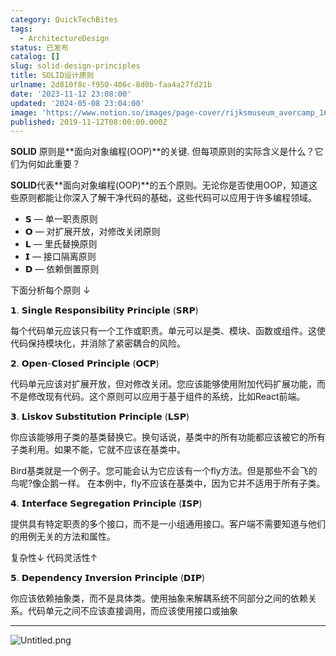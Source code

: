 ```yaml
---
category: QuickTechBites
tags:
  - ArchitectureDesign
status: 已发布
catalog: []
slug: solid-design-principles
title: SOLID设计原则
urlname: 2d810f8c-f950-406c-8d0b-faa4a27fd21b
date: '2023-11-12 23:08:00'
updated: '2024-05-08 23:04:00'
image: 'https://www.notion.so/images/page-cover/rijksmuseum_avercamp_1620.jpg'
published: 2019-11-12T08:00:00.000Z
---
```


**SOLID** 原则是**面向对象编程(OOP)**的关键. 但每项原则的实际含义是什么？它们为何如此重要？


**SOLID**代表**面向对象编程(OOP)**的五个原则。无论你是否使用OOP，知道这些原则都能让你深入了解干净代码的基础，这些代码可以应用于许多编程领域。

- 𝗦 — 单一职责原则
- 𝗢 — 对扩展开放，对修改关闭原则
- 𝗟 — 里氏替换原则
- 𝗜 — 接口隔离原则
- 𝗗 — 依赖倒置原则

下面分析每个原则 ↓


𝟭. 𝗦𝗶𝗻𝗴𝗹𝗲 𝗥𝗲𝘀𝗽𝗼𝗻𝘀𝗶𝗯𝗶𝗹𝗶𝘁𝘆 𝗣𝗿𝗶𝗻𝗰𝗶𝗽𝗹𝗲 (𝗦𝗥𝗣)


每个代码单元应该只有一个工作或职责。单元可以是类、模块、函数或组件。这使代码保持模块化，并消除了紧密耦合的风险。


𝟮. 𝗢𝗽𝗲𝗻-𝗖𝗹𝗼𝘀𝗲𝗱 𝗣𝗿𝗶𝗻𝗰𝗶𝗽𝗹𝗲 (𝗢𝗖𝗣)


代码单元应该对扩展开放，但对修改关闭。您应该能够使用附加代码扩展功能，而不是修改现有代码。这个原则可以应用于基于组件的系统，比如React前端。


𝟯. 𝗟𝗶𝘀𝗸𝗼𝘃 𝗦𝘂𝗯𝘀𝘁𝗶𝘁𝘂𝘁𝗶𝗼𝗻 𝗣𝗿𝗶𝗻𝗰𝗶𝗽𝗹𝗲 (𝗟𝗦𝗣)


你应该能够用子类的基类替换它。换句话说，基类中的所有功能都应该被它的所有子类利用。如果不能，它就不应该在基类中。


Bird基类就是一个例子。您可能会认为它应该有一个fly方法。但是那些不会飞的鸟呢?像企鹅一样。
在本例中，fly不应该在基类中，因为它并不适用于所有子类。


𝟰. 𝗜𝗻𝘁𝗲𝗿𝗳𝗮𝗰𝗲 𝗦𝗲𝗴𝗿𝗲𝗴𝗮𝘁𝗶𝗼𝗻 𝗣𝗿𝗶𝗻𝗰𝗶𝗽𝗹𝗲 (𝗜𝗦𝗣)


提供具有特定职责的多个接口，而不是一小组通用接口。客户端不需要知道与他们的用例无关的方法和属性。


复杂性↓
代码灵活性↑


𝟱. 𝗗𝗲𝗽𝗲𝗻𝗱𝗲𝗻𝗰𝘆 𝗜𝗻𝘃𝗲𝗿𝘀𝗶𝗼𝗻 𝗣𝗿𝗶𝗻𝗰𝗶𝗽𝗹𝗲 (𝗗𝗜𝗣)


你应该依赖抽象类，而不是具体类。使用抽象来解耦系统不同部分之间的依赖关系。代码单元之间不应该直接调用，而应该使用接口或抽象


---


![Untitled.png](https://prod-files-secure.s3.us-west-2.amazonaws.com/5d24fe63-e567-4804-86f9-9fdc62e13082/6fc4afd3-478b-4aaf-9884-0a3f8e406a71/Untitled.png?X-Amz-Algorithm=AWS4-HMAC-SHA256&X-Amz-Content-Sha256=UNSIGNED-PAYLOAD&X-Amz-Credential=ASIAZI2LB4662GQEOW2G%2F20250327%2Fus-west-2%2Fs3%2Faws4_request&X-Amz-Date=20250327T213455Z&X-Amz-Expires=3600&X-Amz-Security-Token=IQoJb3JpZ2luX2VjEOX%2F%2F%2F%2F%2F%2F%2F%2F%2F%2FwEaCXVzLXdlc3QtMiJGMEQCIDS%2BPRjHqHCD2eE5Y5X4%2F4piHM0%2BJ0nViB1cqftD%2B5OgAiAZH%2FhLsAHwsVCQOsVvWCENdj5nL3qFBXEriI1P56mhNSr%2FAwhOEAAaDDYzNzQyMzE4MzgwNSIMlJb627BaTLgIAPNRKtwD1AhVgOqLKbkwSFZZlJA9C90hgXl7ibFIY81RhG2EzKuthde2e%2FpXuXr6G6%2BSk72Y09BlIhHiMJJosZQe0VUkPKhe4WqAU6Pza4d07w3s7U8jJyFWwdHA5EokoyG7oCjaSWCtfLU3SDPSrSlowmKk%2BM2ocJtOd94w0fgFhX4xpjzzWhUaCQQ7ezzx2SXk5ECx7e1l%2BgcEaHZeTt%2BRfriGu4ut60I5MkbsEVIMoFbpvGoLGPbisTQ0TYeDqwUOUEaGnnVwLfJeT5Imr1%2BVgudBJddtdpkU7ubY0wFRY8hNRnBsQSE%2Fl2UwCZX4C7d%2BGcsSJw0MlcqwyIk45PdKO81dCpugI0Ruu9lcIhjGC7Gh7N%2Bd6uDlSdgOS4XtvVuSmag6iA47Cr6vD7GU74xngYtP3RuTgW9vTnDr5GSFxE2r6xGUnyRvIIRAjhKBGGnvGFq5BrxDswbOazSNnnIPvDSwz%2B1qLJ3gIbEZEjXgRxhj6rZSMrBRcTdpFH%2Bj2GntlzAWA%2FfabGXa5nji0k9bSs7FuVHclDQSft7pGY29OHs%2B%2BSFkhB%2B%2FE82anrYydsaX1ur%2FyOJQp%2BiOhF7yC1faMrdIpa5UTBKMCWya%2F3jY43pXZ2RrHhIHpSBRMicNf18wlfiWvwY6pgFRaXQdaA45Sh2FMLM1lvafVKMcrytX14V1JTTPKd3XqJfdqhDOyKpevpgm96kHraFmRcvXJ9aOyb1Sag9KkNjFsOpruWh68CnNXJLPBg7ExuHNR95D8YWp3FJiGi1Filiw%2BEcEcdROOZrlb5Ym1koFfowt%2BgtMkmywY4Pq9RWC%2BP9LOIhi73QDfkWO5VkF074684VZGkFxEfKOKFhu7BrqeTcrbad7&X-Amz-Signature=a0c179cad6447868f582c60e8bef4f9e1b4259aae519c7a28b5837805ef97e23&X-Amz-SignedHeaders=host&x-id=GetObject)

